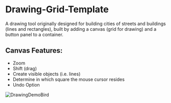 # Drawing-Grid-Template
A drawing tool originally designed for building cities of streets and buildings (lines and rectangles), built by adding a canvas (grid for drawing) and a  button panel to a container.

## Canvas Features:
* Zoom
* Shift (drag)
* Create visible objects (i.e. lines)
* Determine in which square the mouse cursor resides
* Undo Option

![DrawingDemoBird](https://user-images.githubusercontent.com/29380093/61849400-f9f4a300-ae65-11e9-832b-e5ae6ca70886.PNG)
